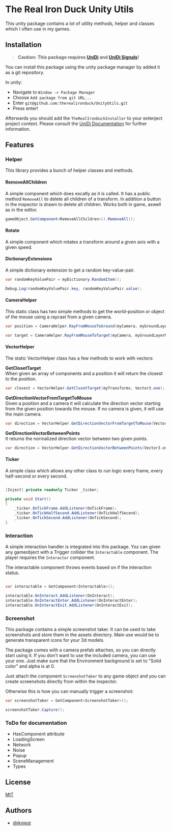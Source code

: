 
# The Real Iron Duck Unity Utils

This unity package contains a lot of utility methods, helper and classes which I often use in my games.


## Installation

> **Caution: This package requires [UniDi](https://github.com/UniDi/UniDi) and [UniDi Signals](https://github.com/UniDi/UniDi-Signals)!**

You can install this package using the unity package manager by added it as a git repository.

In unity:
- Navigate to `Window -> Package Manager`
- Choose `Add package from git URL...`
- Enter `git@github.com:therealironduck/UnityUtils.git`
- Press enter!

Afterwards you should add the `TheRealIronDuckInstaller` to your extenject project context. Please consult the [UniDi Documentation](https://github.com/UniDi/unidi.github.io/blob/master/docs/index.md) for further information.
## Features

### Helper
This library provides a bunch of helper classes and methods.

#### RemoveAllChildren
A simple component which does excatly as it is called. It has a public method `RemoveAll` to delete all children of a transform. In addition a button in the inspector is drawn to delete all children. Works both in game, aswell as in the editor.

```csharp
gameObject.GetComponent<RemoveAllChildren>().RemoveAll();
```

#### Rotate
A simple component which rotates a transform around a given axis with a given speed.

#### DictionaryExtensions
A simple dictionary extension to get a random key-value-pair.

```csharp
var randomKeyValuePair = myDictionary.RandomItem();

Debug.Log(randomKeyValuePair.key, randomKeyValuePair.value);
```

#### CameraHelper
This static class has two simple methods to get the world-position or object of the mouse using a raycast from a given camera.

```csharp
var position = CameraHelper.RayFromMouseToGround(myCamera, myGroundLayerMask);

var target = CameraHelper.RayFromMouseToTarget(myCamera, myGroundLayerMask);
```

#### VectorHelper
The static VectorHelper class has a few methods to work with vectors:

**GetClosetTarget**  
When given an array of components and a position it will return the closest to the position.

```csharp
var closest = VectorHelper.GetClosetTarget(myTransforms, Vector3.one);
```

**GetDirectionVectorFromTargetToMouse**    
Given a position and a camera it will calculate the direction vector starting from the given position towards the mouse. If no camera is given, it will use the main camera.

```csharp
var direction = VectorHelper.GetDirectionVectorFromTargetToMouse(Vector3.one);
```

**GetDirectionVectorBetweenPoints**   
It returns the normalized direction vector between two given points.

```csharp
var direction = VectorHelper.GetDirectionVectorBetweenPoints(Vector3.one, Vector3.zero);
```

#### Ticker
A simple class which allows any other class to run logic every frame, every half-second or every second.

```csharp

[Inject] private readonly Ticker _ticker;

private void Start()
{
    _ticker.OnTickFrame.AddListener(OnTickFrame);
    _ticker.OnTickHalfSecond.AddListener(OnTickHalfSecond);
    _ticker.OnTickSecond.AddListener(OnTickSecond);
}

```


### Interaction
A simple interaction handler is integrated into this package. Yoz can given any gameobject with a Trigger collider the `Interactable` component. The player requires the `Interactor` component.

The interactable component throws events based on if the interaction status.

```csharp

var interactable = GetComponent<Interactable>();

interactable.OnInteract.AddListener(OnInteract);
interactable.OnInteractEnter.AddListener(OnInteractEnter);
interactable.OnInteractExit.AddListener(OnInteractExit);

```


### Screenshot
This package contains a simple screenshot taker. It can be used to take screenshots and store them in the assets directory.
Main use would be to generate transparent icons for your 3d models.

The package comes with a camera prefab attaches, so you can directly start using it. If you don't want to use the included
camera, you can use your one. Just make sure that the Environment background is set to "Solid color" and alpha is at 0.

Just attach the component `ScreenshotTaker` to any game object and you can create screenshots
directly from within the inspector.

Otherwise this is how you can manually trigger a screenshot:

```csharp
var screenshotTaker = GetComponent<ScreenshotTaker>();

screenshotTaker.Capture();
```


### ToDo for documentation
- HasComponent attribute
- LoadingScreen
- Network
- Noise
- Popup
- SceneManagement
- Types

## License

[MIT](https://choosealicense.com/licenses/mit/)


## Authors

- [@jkniest](https://www.github.com/jkniest)

